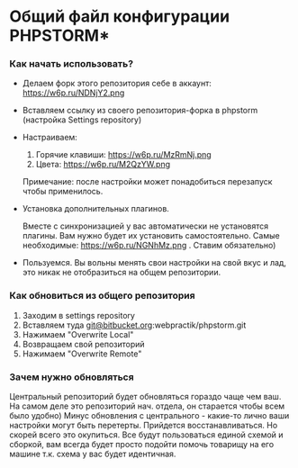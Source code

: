 # Общий файл конфигурации PHPSTORM* #


### Как начать использовать? ###

* Делаем форк этого репозитория себе в аккаунт: https://w6p.ru/NDNjY2.png
* Вставляем ссылку из своего репозитория-форка в phpstorm (настройка Settings repository)
* Настраиваем:
    1. Горячие клавиши: https://w6p.ru/MzRmNj.png
    2. Цвета: https://w6p.ru/M2QzYW.png

    Примечание: после настройки может понадобиться перезапуск чтобы применилось.
* Установка дополнительных плагинов.

    Вместе с синхронизацией у вас автоматически не установятся плагины. Вам нужно будет их установить самостоятельно. Самые необходимые: https://w6p.ru/NGNhMz.png . Ставим обязательно)

* Пользуемся. Вы вольны менять свои настройки на свой вкус и лад, это никак не отобразиться на общем репозитории.

### Как обновиться из общего репозитория ###
1. Заходим в settings repository
2. Вставляем туда git@bitbucket.org:webpractik/phpstorm.git
3. Нажимаем "Overwrite Local"
4. Возвращаем свой репозиторий
5. Нажимаем "Overwrite Remote"

### Зачем нужно обновляться ###
Центральный репозиторий будет обновляться гораздо чаще чем ваш. На самом деле это репозиторий нач. отдела, он старается чтобы всем было удобно)
Минус обновления с центрального - какие-то лично ваши настройки могут быть перетерты. Прийдется восстанавливаться.
Но скорей всего это окупиться. Все будут пользоваться единой схемой и сборкой, вам всегда будет просто подойти помочь товарищу на его машине т.к. схема у вас будет идентичная.